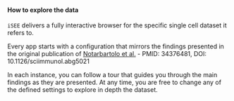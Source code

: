 #### How to explore the data

`iSEE` delivers a fully interactive browser for the specific single cell dataset it refers to.

Every app starts with a configuration that mirrors the findings presented in the original publication of [Notarbartolo et al.](https://www.science.org/doi/10.1126/sciimmunol.abg5021) - PMID: 34376481, DOI: 10.1126/sciimmunol.abg5021

In each instance, you can follow a tour that guides you through the main findings as they are presented.
At any time, you are free to change any of the defined settings to explore in depth the dataset.
